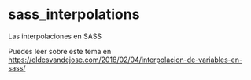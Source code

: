# sass_interpolations
Las interpolaciones en SASS

Puedes leer sobre este tema en https://eldesvandejose.com/2018/02/04/interpolacion-de-variables-en-sass/
